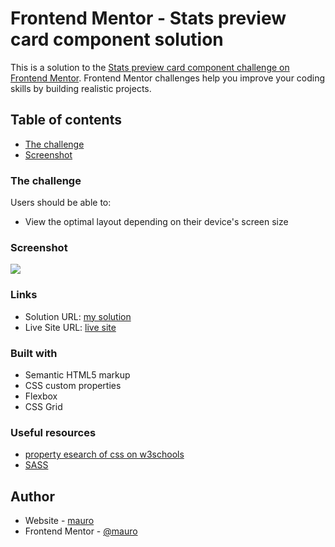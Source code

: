 # Frontend Mentor - Stats preview card component solution

This is a solution to the [Stats preview card component challenge on Frontend Mentor](https://www.frontendmentor.io/challenges/stats-preview-card-component-8JqbgoU62). Frontend Mentor challenges help you improve your coding skills by building realistic projects. 

## Table of contents

  - [The challenge](https://www.frontendmentor.io/challenges/stats-preview-card-component-8JqbgoU62)
  - [Screenshot](./screenshot.png)
  

### The challenge

Users should be able to:

- View the optimal layout depending on their device's screen size

### Screenshot

![](./screenshot.jpg)

### Links

- Solution URL: [my solution](https://www.frontendmentor.io/solutions/stats-preview-card-component-responsive-8A9SpNQr-)
- Live Site URL: [live site](https://leivamauro.github.io/preview-card-component/)

### Built with

- Semantic HTML5 markup
- CSS custom properties
- Flexbox
- CSS Grid


### Useful resources

- [property esearch of css on w3schools](https://www.w3schools.com/css/)
- [SASS](https://sass-lang.com/guide) 

## Author

- Website - [mauro](https://github.com/leivamauro)
- Frontend Mentor - [@mauro](https://www.frontendmentor.io/profile/leivamauro)

